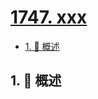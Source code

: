 # [1747. xxx](https://github.com/Tdahuyou/TNotes.leetcode/tree/main/notes/1747.%20xxx)

<!-- region:toc -->

- [1. 📝 概述](#1--概述)

<!-- endregion:toc -->

## 1. 📝 概述
